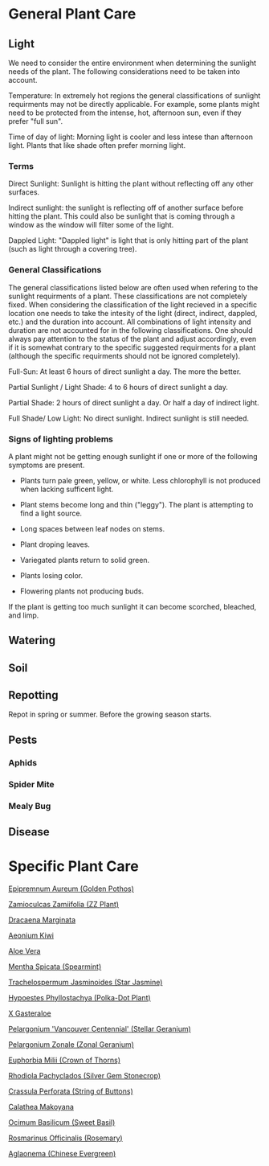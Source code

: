 # General Plant Care
## Light

We need to consider the entire environment when determining the sunlight needs of the plant. The following considerations need to be taken into account.

Temperature: In extremely hot regions the general classifications of sunlight requirments may not be directly applicable. For example, some plants might need to be protected from the intense, hot, afternoon sun, even if they prefer "full sun".

Time of day of light: Morning light is cooler and less intese than afternoon light. Plants that like shade often prefer morning light.

### Terms

Direct Sunlight: Sunlight is hitting the plant without reflecting off any other surfaces.

Indirect sunlight: the sunlight is reflecting off of another surface before hitting the plant. This could also be sunlight that is coming through a window as the window will filter some of the light.

Dappled Light: "Dappled light" is light that is only hitting part of the plant (such as light through a covering tree).

### General Classifications

The general classifications listed below are often used when refering to the sunlight requirments of a plant. These classifications are not completely fixed. When considering the classification of the light recieved in a specific location one needs to take the intesity of the light (direct, indirect, dappled, etc.) and the duration into account. All combinations of light intensity and duration are not accounted for in the following classifications. One should always pay attention to the status of the plant and adjust accordingly, even if it is somewhat contrary to the specific suggested requirments for a plant (although the specific requirments should not be ignored completely).

Full-Sun: At least 6 hours of direct sunlight a day. The more the better.

Partial Sunlight / Light Shade: 4 to 6 hours of direct sunlight a day.

Partial Shade: 2 hours of direct sunlight a day. Or half a day of indirect light.

Full Shade/ Low Light: No direct sunlight. Indirect sunlight is still needed.

### Signs of lighting problems
A plant might not be getting enough sunlight if one or more of the following symptoms are present.

* Plants turn pale green, yellow, or white. Less chlorophyll is not produced when lacking sufficent light.

* Plant stems become long and thin ("leggy"). The plant is attempting to find a light source.

* Long spaces between leaf nodes on stems.

* Plant droping leaves.

* Variegated plants return to solid green.

* Plants losing color.

* Flowering plants not producing buds.

If the plant is getting too much sunlight it can become scorched, bleached, and limp.

## Watering

## Soil

## Repotting
Repot in spring or summer. Before the growing season starts.

## Pests

### Aphids

### Spider Mite

### Mealy Bug

## Disease


# Specific Plant Care
[Epipremnum Aureum (Golden Pothos)](specific_care/epipremnum_aureum.md)

[Zamioculcas Zamiifolia (ZZ Plant)](specific_care/zamioculcas_zamiifolia.md)

[Dracaena Marginata](specific_care/dracaena_marginata.md)

[Aeonium Kiwi](specific_care/aeonium_kiwi.md)

[Aloe Vera](specific_care/aloe_vera.md)

[Mentha Spicata (Spearmint)](specific_care/mentha_spicata.md)

[Trachelospermum Jasminoides (Star Jasmine)](specific_care/trachelospermum_jasminoides.md)

[Hypoestes Phyllostachya (Polka-Dot Plant)](specific_care/hypoestes_phyllostachya.md)

[X Gasteraloe](specific_care/x_gasteraloe.md)

[Pelargonium 'Vancouver Centennial' (Stellar Geranium)](specific_care/pelargonium_vc.md)

[Pelargonium Zonale (Zonal Geranium)](specific_care/pelargonium_zonale.md)

[Euphorbia Milii (Crown of Thorns)](specific_care/euphorbia_milii.md)

[Rhodiola Pachyclados (Silver Gem Stonecrop)](specific_care/rhodiola_pachyclados.md)

[Crassula Perforata (String of Buttons)](specific_care/crassula_perforata.md)

[Calathea Makoyana](specific_care/calathea_makoyana.md)

[Ocimum Basilicum (Sweet Basil)](specific_care/ocimum_basilicum.md)

[Rosmarinus Officinalis (Rosemary)](specific_care/rosmarinum_officinalis.md)

[Aglaonema (Chinese Evergreen)](specific_care/aglaonema.md)
